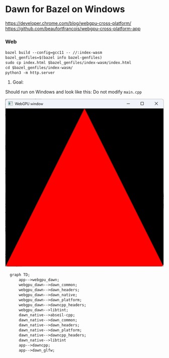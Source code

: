 # Dawn for Bazel on Windows

https://developer.chrome.com/blog/webgpu-cross-platform/
https://github.com/beaufortfrancois/webgpu-cross-platform-app


### Web

```shell
bazel build --config=gcc11 -- //:index-wasm
bazel_genfiles=$(bazel info bazel-genfiles)
sudo cp index.html $bazel_genfiles/index-wasm/index.html
cd $bazel_genfiles/index-wasm/
python3 -m http.server
```


1. Goal:

Should run on Windows and look like this:
Do not modify `main.cpp`

![Alt text](image.png)

```mermaid
  graph TD;
      app-->webgpu_dawn;
      webgpu_dawn-->dawn_common;
      webgpu_dawn-->dawn_headers;
      webgpu_dawn-->dawn_native;
      webgpu_dawn-->dawn_platform;
      webgpu_dawn-->dawncpp_headers;
      webgpu_dawn-->libtint;
      dawn_native-->abseil-cpp;
      dawn_native-->dawn_common;
      dawn_native-->dawn_headers;
      dawn_native-->dawn_platform;
      dawn_native-->dawncpp_headers;
      dawn_native-->libtint
      app-->dawncpp;
      app-->dawn_glfw;
```
